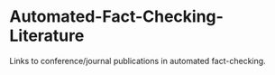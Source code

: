 # Automated-Fact-Checking-Literature
Links to conference/journal publications in automated fact-checking.
